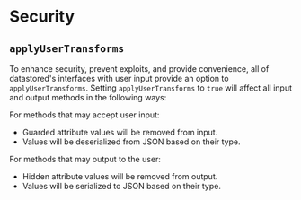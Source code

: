 # Security

## `applyUserTransforms`

To enhance security, prevent exploits, and provide convenience, all of datastored's interfaces with user input provide an option to `applyUserTransforms`. Setting `applyUserTransforms` to `true` will affect all input and output methods in the following ways:

For methods that may accept user input:
  - Guarded attribute values will be removed from input.
  - Values will be deserialized from JSON based on their type.

For methods that may output to the user:
  - Hidden attribute values will be removed from output.
  - Values will be serialized to JSON based on their type.
